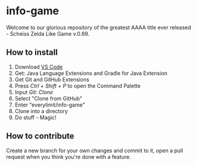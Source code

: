 # info-game

Welcome to our glorious repository of the greatest AAAA title ever released - Scheiss Zelda Like Game v.0.69.

## How to install
1. Download [VS Code](https://code.visualstudio.com/Download)
2. Get: Java Language Extensions and Gradle for Java Extension
3. Get Git and GitHub Extensions
4. Press _Ctrl + Shift + P_ to open the Command Palette
5. Input _Git: Clone_
6. Select "Clone from GitHub"
7. Enter "everylimit/info-game"
8. Clone into a directory
9. Do stuff - Magic!

## How to contribute
Create a new branch for your own changes and commit to it, open a pull request when you think you're done with a feature.

